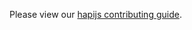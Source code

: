 Please view our [hapijs contributing guide](https://github.com/hapijs/hapi/blob/v14.2.0/CONTRIBUTING.md).
